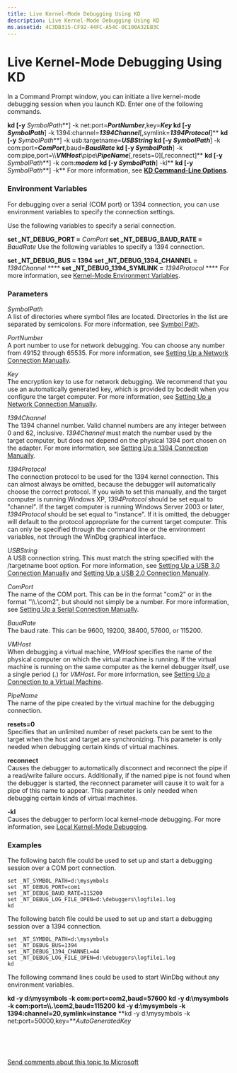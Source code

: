 ```yaml
---
title: Live Kernel-Mode Debugging Using KD
description: Live Kernel-Mode Debugging Using KD
ms.assetid: 4C3DB315-CF92-44FC-A54C-0C100A32EB3C
---
```


# <span id="debugger.performing_kernel-mode_debugging_using_kd"></span>Live Kernel-Mode Debugging Using KD


In a Command Prompt window, you can initiate a live kernel-mode debugging session when you launch KD. Enter one of the following commands.

**kd \[-y** *SymbolPath***\] -k net:port=***PortNumber***,key=***Key*
**kd \[-y** *SymbolPath***\] -k 1394:channel=***1394Channel***\[,symlink=***1394Protocol***\]**
**kd \[-y** *SymbolPath***\] -k usb:targetname=***USBString*
**kd \[-y** *SymbolPath***\] -k com:port=***ComPort***,baud=***BaudRate*
**kd \[-y** *SymbolPath***\] -k com:pipe,port=\\\\***VMHost***\\pipe\\***PipeName***\[,resets=0\]\[,reconnect\]**
**kd \[-y** *SymbolPath***\] -k com:***modem*
**kd \[-y** *SymbolPath***\] -kl**
**kd \[-y** *SymbolPath***\] -k**
For more information, see [**KD Command-Line Options**](kd-command-line-options.md).

### <span id="Environment_Variables"></span><span id="environment_variables"></span><span id="ENVIRONMENT_VARIABLES"></span>Environment Variables

For debugging over a serial (COM port) or 1394 connection, you can use environment variables to specify the connection settings.

Use the following variables to specify a serial connection.

**set \_NT\_DEBUG\_PORT =** *ComPort*
**set \_NT\_DEBUG\_BAUD\_RATE =** *BaudRate*
Use the following variables to specify a 1394 connection.

**set \_NT\_DEBUG\_BUS = 1394**
**set \_NT\_DEBUG\_1394\_CHANNEL =** *1394Channel* ****
**set \_NT\_DEBUG\_1394\_SYMLINK =** *1394Protocol* ****
For more information, see [Kernel-Mode Environment Variables](kernel-mode-environment-variables.md).

### <span id="ddk__devobj_dbg"></span><span id="DDK__DEVOBJ_DBG"></span>Parameters

<span id="_______SymbolPath______"></span><span id="_______symbolpath______"></span><span id="_______SYMBOLPATH______"></span> *SymbolPath*   
A list of directories where symbol files are located. Directories in the list are separated by semicolons. For more information, see [Symbol Path](symbol-path.md).

<span id="_______PortNumber______"></span><span id="_______portnumber______"></span><span id="_______PORTNUMBER______"></span> *PortNumber*   
A port number to use for network debugging. You can choose any number from 49152 through 65535. For more information, see [Setting Up a Network Connection Manually](setting-up-a-network-debugging-connection.md).

<span id="_______Key______"></span><span id="_______key______"></span><span id="_______KEY______"></span> *Key*   
The encryption key to use for network debugging. We recommend that you use an automatically generated key, which is provided by bcdedit when you configure the target computer. For more information, see [Setting Up a Network Connection Manually](setting-up-a-network-debugging-connection.md).

<span id="_______1394Channel______"></span><span id="_______1394channel______"></span><span id="_______1394CHANNEL______"></span> *1394Channel*   
The 1394 channel number. Valid channel numbers are any integer between 0 and 62, inclusive. *1394Channel* must match the number used by the target computer, but does not depend on the physical 1394 port chosen on the adapter. For more information, see [Setting Up a 1394 Connection Manually](setting-up-a-1394-cable-connection.md).

<span id="_______1394Protocol______"></span><span id="_______1394protocol______"></span><span id="_______1394PROTOCOL______"></span> *1394Protocol*   
The connection protocol to be used for the 1394 kernel connection. This can almost always be omitted, because the debugger will automatically choose the correct protocol. If you wish to set this manually, and the target computer is running Windows XP, *1394Protocol* should be set equal to "channel". If the target computer is running Windows Server 2003 or later, *1394Protocol* should be set equal to "instance". If it is omitted, the debugger will default to the protocol appropriate for the current target computer. This can only be specified through the command line or the environment variables, not through the WinDbg graphical interface.

<span id="_______USBString______"></span><span id="_______usbstring______"></span><span id="_______USBSTRING______"></span> *USBString*   
A USB connection string. This must match the string specified with the /targetname boot option. For more information, see [Setting Up a USB 3.0 Connection Manually](setting-up-a-usb-3-0-debug-cable-connection.md) and [Setting Up a USB 2.0 Connection Manually](setting-up-a-usb-2-0-debug-cable-connection.md).

<span id="_______ComPort______"></span><span id="_______comport______"></span><span id="_______COMPORT______"></span> *ComPort*   
The name of the COM port. This can be in the format "com2" or in the format "\\\\.\\com2", but should not simply be a number. For more information, see [Setting Up a Serial Connection Manually](setting-up-a-null-modem-cable-connection.md).

<span id="_______BaudRate______"></span><span id="_______baudrate______"></span><span id="_______BAUDRATE______"></span> *BaudRate*   
The baud rate. This can be 9600, 19200, 38400, 57600, or 115200.

<span id="_______VMHost______"></span><span id="_______vmhost______"></span><span id="_______VMHOST______"></span> *VMHost*   
When debugging a virtual machine, *VMHost* specifies the name of the physical computer on which the virtual machine is running. If the virtual machine is running on the same computer as the kernel debugger itself, use a single period (.) for *VMHost*. For more information, see [Setting Up a Connection to a Virtual Machine](attaching-to-a-virtual-machine--kernel-mode-.md).

<span id="_______PipeName______"></span><span id="_______pipename______"></span><span id="_______PIPENAME______"></span> *PipeName*   
The name of the pipe created by the virtual machine for the debugging connection.

<span id="_______resets_0"></span><span id="_______RESETS_0"></span> **resets=0**  
Specifies that an unlimited number of reset packets can be sent to the target when the host and target are synchronizing. This parameter is only needed when debugging certain kinds of virtual machines.

<span id="_______reconnect"></span><span id="_______RECONNECT"></span> **reconnect**  
Causes the debugger to automatically disconnect and reconnect the pipe if a read/write failure occurs. Additionally, if the named pipe is not found when the debugger is started, the reconnect parameter will cause it to wait for a pipe of this name to appear. This parameter is only needed when debugging certain kinds of virtual machines.

<span id="_______-kl"></span><span id="_______-KL"></span> **-kl**  
Causes the debugger to perform local kernel-mode debugging. For more information, see [Local Kernel-Mode Debugging](performing-local-kernel-debugging.md).

### <span id="Examples"></span><span id="examples"></span><span id="EXAMPLES"></span>Examples

The following batch file could be used to set up and start a debugging session over a COM port connection.

```
set _NT_SYMBOL_PATH=d:\mysymbols
set _NT_DEBUG_PORT=com1
set _NT_DEBUG_BAUD_RATE=115200
set _NT_DEBUG_LOG_FILE_OPEN=d:\debuggers\logfile1.log
kd
```

The following batch file could be used to set up and start a debugging session over a 1394 connection.

```
set _NT_SYMBOL_PATH=d:\mysymbols
set _NT_DEBUG_BUS=1394
set _NT_DEBUG_1394_CHANNEL=44
set _NT_DEBUG_LOG_FILE_OPEN=d:\debuggers\logfile1.log
kd
```

The following command lines could be used to start WinDbg without any environment variables.

**kd -y d:\\mysymbols -k com:port=com2,baud=57600**
**kd -y d:\\mysymbols -k com:port=\\\\.\\com2,baud=115200**
**kd -y d:\\mysymbols -k 1394:channel=20,symlink=instance**
**kd -y d:\\mysymbols -k net:port=50000,key=***AutoGeneratedKey*

 

 

[Send comments about this topic to Microsoft](mailto:wsddocfb@microsoft.com?subject=Documentation%20feedback%20[debugger\debugger]:%20Live%20Kernel-Mode%20Debugging%20Using%20KD%20%20RELEASE:%20%285/15/2017%29&body=%0A%0APRIVACY%20STATEMENT%0A%0AWe%20use%20your%20feedback%20to%20improve%20the%20documentation.%20We%20don't%20use%20your%20email%20address%20for%20any%20other%20purpose,%20and%20we'll%20remove%20your%20email%20address%20from%20our%20system%20after%20the%20issue%20that%20you're%20reporting%20is%20fixed.%20While%20we're%20working%20to%20fix%20this%20issue,%20we%20might%20send%20you%20an%20email%20message%20to%20ask%20for%20more%20info.%20Later,%20we%20might%20also%20send%20you%20an%20email%20message%20to%20let%20you%20know%20that%20we've%20addressed%20your%20feedback.%0A%0AFor%20more%20info%20about%20Microsoft's%20privacy%20policy,%20see%20http://privacy.microsoft.com/default.aspx. "Send comments about this topic to Microsoft")




